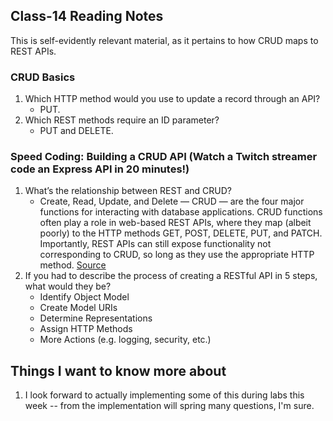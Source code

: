 ## Class-14 Reading Notes
<p>This is self-evidently relevant material, as it pertains to how CRUD maps to REST APIs.</p>

### CRUD Basics

1. Which HTTP method would you use to update a record through an API?
    * PUT.
2. Which REST methods require an ID parameter?
    * PUT and DELETE.

### Speed Coding: Building a CRUD API (Watch a Twitch streamer code an Express API in 20 minutes!)

1. What’s the relationship between REST and CRUD?
    * Create, Read, Update, and Delete — CRUD — are the four major functions for interacting with database applications. CRUD functions often play a role in web-based REST APIs, where they map (albeit poorly) to the HTTP methods GET, POST, DELETE, PUT, and PATCH. Importantly, REST APIs can still expose functionality not corresponding to CRUD, so long as they use the appropriate HTTP method. [Source](https://nordicapis.com/crud-vs-rest-whats-the-difference/)
2. If you had to describe the process of creating a RESTful API in 5 steps, what would they be?
    * Identify Object Model
    * Create Model URIs
    * Determine Representations
    * Assign HTTP Methods
    * More Actions (e.g. logging, security, etc.)

## Things I want to know more about

1. I look forward to actually implementing some of this during labs this week -- from the implementation will spring many questions, I'm sure.
